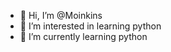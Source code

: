 - 👋 Hi, I’m @Moinkins
- 👀 I’m interested in learning python
- 🌱 I’m currently learning python

<!---
Moinkins/Moinkins is a ✨ special ✨ repository because its `README.md` (this file) appears on your GitHub profile.
You can click the Preview link to take a look at your changes.
--->
